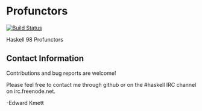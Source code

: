 Profunctors
===========

[![Build Status](https://secure.travis-ci.org/ekmett/profunctors.png)](http://travis-ci.org/ekmett/profunctors)

Haskell 98 Profunctors

Contact Information
-------------------

Contributions and bug reports are welcome!

Please feel free to contact me through github or on the #haskell IRC channel on irc.freenode.net.

-Edward Kmett
